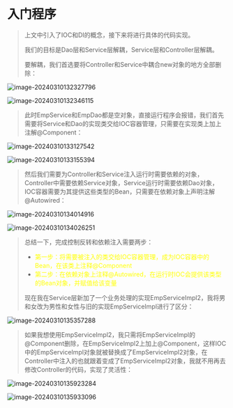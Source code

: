 # 入门程序

> 上文中引入了IOC和DI的概念，接下来将进行具体的代码实现。
>
> 我们的目标是Dao层和Service层解耦，Service层和Controller层解耦。
>
> 要解耦，我们首选要将Controller和Service中耦合new对象的地方全部删除：

![image-20240310132327796](D:\text1\8.分层解耦\assets\image-20240310132327796.png)

![image-20240310132346115](D:\text1\8.分层解耦\assets\image-20240310132346115.png)

> 此时EmpService和EmpDao都是空对象，直接运行程序会报错，我们首先需要将Service和Dao的实现类交给IOC容器管理，只需要在实现类上加上注解@Component：

![image-20240310133127542](D:\text1\8.分层解耦\assets\image-20240310133127542.png)

![image-20240310133155394](D:\text1\8.分层解耦\assets\image-20240310133155394.png)

> 然后我们需要为Controller和Service注入运行时需要依赖的对象，Controller中需要依赖Service对象，Service运行时需要依赖Dao对象，IOC容器需要为其提供这些类型的Bean，只需要在依赖对象上声明注解@Autowired：

![image-20240310134014916](D:\text1\8.分层解耦\assets\image-20240310134014916.png)

![image-20240310134026251](D:\text1\8.分层解耦\assets\image-20240310134026251.png)

> 总结一下，完成控制反转和依赖注入需要两步：
>
> - <font color='yellow'>第一步：将需要被注入的类交给IOC容器管理，成为IOC容器中的Bean，在该类上注释@Component</font>
> - <font color='yellow'>第二步：在依赖对象上注释@Autowired，在运行时IOC会提供该类型的Bean对象，并赋值给该变量</font>
>
> 现在我在Service层新加了一个业务处理的实现EmpServiceImpl2，我将男和女改为男性和女性与旧的实现EmpServiceImpl进行了区分：

![image-20240310135357288](D:\text1\8.分层解耦\assets\image-20240310135357288.png)

> 如果我想使用EmpServiceImpl2，我只需将EmpServiceImpl的@Component删除，在EmpServiceImpl2上加上@Component，这样IOC中的EmpServiceImpl对象就被替换成了EmpServiceImpl2对象，在Controller中注入的也就跟着变成了EmpServiceImpl2对象，我就不用再去修改Controller的代码，实现了灵活性：

![image-20240310135923284](D:\text1\8.分层解耦\assets\image-20240310135923284.png)

![image-20240310135933096](D:\text1\8.分层解耦\assets\image-20240310135933096.png)